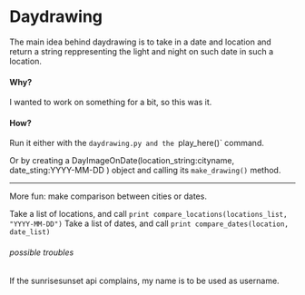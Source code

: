 # Daydrawing
The main idea behind daydrawing is to take in a date and location and return a string reppresenting the light and night on such date in such a location.


#### Why?

I wanted to work on something for a bit, so this was it.




#### How?

Run it either with the `daydrawing.py and the `play_here()` command.

Or by creating a DayImageOnDate(location_string:cityname, date_sting:YYYY-MM-DD ) object and calling its `make_drawing()` method.

---

More fun: make comparison between cities or dates.

Take a list of locations, and call `print compare_locations(locations_list, "YYYY-MM-DD")`
Take a list of dates, and call `print compare_dates(location, date_list)`


###### possible troubles
If the sunrisesunset api complains, my name is to be used as username.